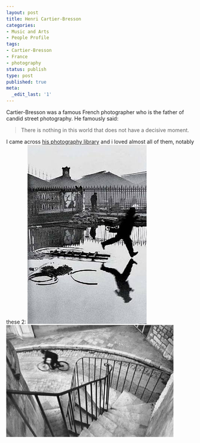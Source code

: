 ```yaml
---
layout: post
title: Henri Cartier-Bresson
categories:
- Music and Arts
- People Profile
tags:
- Cartier-Bresson
- France
- photography
status: publish
type: post
published: true
meta:
  _edit_last: '1'
---
```

Cartier-Bresson was a famous French photographer who is the father of candid street photography. He famously said:
<blockquote>There is nothing in this world that does not have a decisive moment.</blockquote>
I came across <a href="http://www.artpages.org.ua/index.php?option=com_datsogallery&amp;Itemid=104&amp;func=viewcategory&amp;catid=10">his photography library</a> and i loved almost all of them, notably these 2:

<img class="aligncenter size-full wp-image-1316" src="/img/catier-bresson2.jpg" alt="" />

<img class="aligncenter size-full wp-image-1316" src="/img/catier-bresson1.jpg" alt="" />
